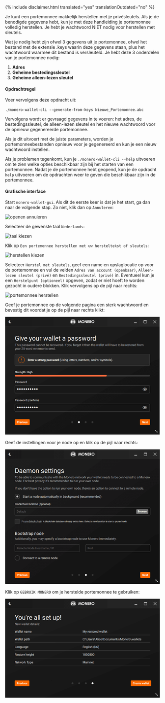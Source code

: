 {% include disclaimer.html translated="yes" translationOutdated="no" %}

Je kunt een portemonnee makkelijk herstellen met je privésleutels. Als je de benodigde gegevens hebt, kun je met deze handleiding je portemonnee volledig herstellen. Je hebt je wachtwoord NIET nodig voor herstellen met sleutels.

Wat je nodig hebt zijn ofwel 3 gegevens uit je portemonnee, ofwel het bestand met de extensie .keys waarin deze gegevens staan, plus het wachtwoord waarmee dit bestand is versleuteld. Je hebt deze 3 onderdelen van je portemonnee nodig:

1. **Adres**
2. **Geheime bestedingssleutel**
3. **Geheime alleen-lezen sleutel**


#### Opdrachtregel

Voer vervolgens deze opdracht uit:

`./monero-wallet-cli --generate-from-keys Nieuwe_Portemonnee.abc`

Vervolgens wordt er gevraagd gegevens in te voeren: het adres, de bestedingssleutel, de alleen-lezen sleutel en het nieuwe wachtwoord voor de opnieuw gegenereerde portemonnee.

Als je dit uitvoert met de juiste parameters, worden je portemonneebestanden opnieuw voor je gegenereerd en kun je een nieuw wachtwoord instellen.

Als je problemen tegenkomt, kun je `./monero-wallet-cli --help` uitvoeren om te zien welke opties beschikbaar zijn bij het starten van een portemonnee. Nadat je de portemonnee hebt geopend, kun je de opdracht `help` uitvoeren om de opdrachten weer te geven die beschikbaar zijn in de portemonnee.

#### Grafische interface

Start `monero-wallet-gui`. Als dit de eerste keer is dat je het start, ga dan naar de volgende stap. Zo niet, klik dan op `Annuleren`:

![openen annuleren](/img/resources/user-guides/en/restore_from_keys/cancel-opening.png)

Selecteer de gewenste taal `Nederlands`:

![taal kiezen](/img/resources/user-guides/en/restore_from_keys/choose-language.png)

Klik op `Een portemonnee herstellen met uw hersteltekst of sleutels`:

![herstellen kiezen](/img/resources/user-guides/en/restore_from_keys/choose-restore.png)

Selecteer `Herstel met sleutels`, geef een name en opslaglocatie op voor de portemonnee en vul de velden `Adres van account (openbaar)`, `Alleen-lezen sleutel (privé)` en `Bestedingssleutel (privé)` in. Eventueel kun je een `Herstelpunt (optioneel)` opgeven, zodat er niet hoeft te worden gezocht in oudere blokken. Klik vervolgens op de pijl naar rechts:

![portemonnee herstellen](/img/resources/user-guides/en/restore_from_keys/restore-wallet.png)

Geef je portemonnee op de volgende pagina een sterk wachtwoord en bevestig dit voordat je op de pijl naar rechts klikt:

![wachtwoord portemonnee](/img/resources/user-guides/en/restore_from_keys/wallet-password.png)

Geef de instellingen voor je node op en klik op de pijl naar rechts:

![instellingen node](/img/resources/user-guides/en/restore_from_keys/daemon-settings.png)

Klik op `GEBRUIK MONERO` om je herstelde portemonnee te gebruiken:

![klaar is kees](/img/resources/user-guides/en/restore_from_keys/all-set-up.png)
